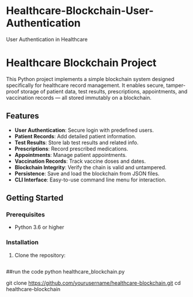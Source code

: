 # Healthcare-Blockchain-User-Authentication
User Authentication in Healthcare 

# Healthcare Blockchain Project

This Python project implements a simple blockchain system designed specifically for healthcare record management. It enables secure, tamper-proof storage of patient data, test results, prescriptions, appointments, and vaccination records — all stored immutably on a blockchain.

## Features

- **User Authentication**: Secure login with predefined users.
- **Patient Records**: Add detailed patient information.
- **Test Results**: Store lab test results and related info.
- **Prescriptions**: Record prescribed medications.
- **Appointments**: Manage patient appointments.
- **Vaccination Records**: Track vaccine doses and dates.
- **Blockchain Integrity**: Verify the chain is valid and untampered.
- **Persistence**: Save and load the blockchain from JSON files.
- **CLI Interface**: Easy-to-use command line menu for interaction.

## Getting Started

### Prerequisites

- Python 3.6 or higher

### Installation

1. Clone the repository:

   ```bash

##run the code
   python healthcare_blockchain.py

   git clone https://github.com/yourusername/healthcare-blockchain.git
   cd healthcare-blockchain
